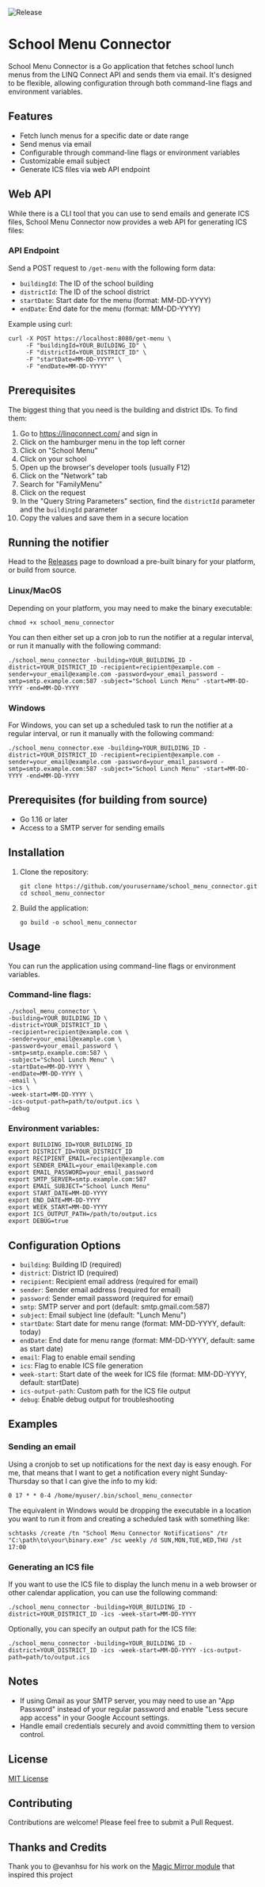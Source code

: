 ![Release](https://github.com/asachs01/school_menu_connector/actions/workflows/release.yml/badge.svg)
<!--<a href="https://www.buymeacoffee.com/asachs01" target="_blank"><img src="https://cdn.buymeacoffee.com/buttons/v2/arial-yellow.png" alt="Buy Me A Coffee" width="120" height="30" ></a>-->

# School Menu Connector

School Menu Connector is a Go application that fetches school lunch menus from the LINQ Connect API and sends them via email. It's designed to be flexible, allowing configuration through both command-line flags and environment variables.

## Features

- Fetch lunch menus for a specific date or date range
- Send menus via email
- Configurable through command-line flags or environment variables
- Customizable email subject
- Generate ICS files via web API endpoint

## Web API

While there is a CLI tool that you can use to send emails and generate ICS files, School Menu Connector now provides a web API for generating ICS files:

### API Endpoint

Send a POST request to `/get-menu` with the following form data:

- `buildingId`: The ID of the school building
- `districtId`: The ID of the school district
- `startDate`: Start date for the menu (format: MM-DD-YYYY)
- `endDate`: End date for the menu (format: MM-DD-YYYY)

Example using curl:

```
curl -X POST https://localhost:8080/get-menu \
     -F "buildingId=YOUR_BUILDING_ID" \
     -F "districtId=YOUR_DISTRICT_ID" \
     -F "startDate=MM-DD-YYYY" \
     -F "endDate=MM-DD-YYYY"
```

## Prerequisites

The biggest thing that you need is the building and district IDs.  To find them:

1. Go to https://linqconnect.com/ and sign in
2. Click on the hamburger menu in the top left corner
3. Click on "School Menu"
4. Click on your school
5. Open up the browser's developer tools (usually F12)
6. Click on the "Network" tab
7. Search for "FamilyMenu"
8. Click on the request
9. In the "Query String Parameters" section, find the `districtId` parameter and the `buildingId` parameter
10. Copy the values and save them in a secure location

## Running the notifier

Head to the [Releases](https://github.com/asachs01/school_menu_connector/releases) page to download a pre-built binary for your platform, or build from source.

### Linux/MacOS
Depending on your platform, you may need to make the binary executable:

```
chmod +x school_menu_connector
```

You can then either set up a cron job to run the notifier at a regular interval, or run it manually with the following command:

```
./school_menu_connector -building=YOUR_BUILDING_ID -district=YOUR_DISTRICT_ID -recipient=recipient@example.com -sender=your_email@example.com -password=your_email_password -smtp=smtp.example.com:587 -subject="School Lunch Menu" -start=MM-DD-YYYY -end=MM-DD-YYYY
```

### Windows

For Windows, you can set up a scheduled task to run the notifier at a regular interval, or run it manually with the following command:

```
./school_menu_connector.exe -building=YOUR_BUILDING_ID -district=YOUR_DISTRICT_ID -recipient=recipient@example.com -sender=your_email@example.com -password=your_email_password -smtp=smtp.example.com:587 -subject="School Lunch Menu" -start=MM-DD-YYYY -end=MM-DD-YYYY
```

## Prerequisites (for building from source)

- Go 1.16 or later
- Access to a SMTP server for sending emails

## Installation

1. Clone the repository:
   ```
   git clone https://github.com/yourusername/school_menu_connector.git
   cd school_menu_connector
   ```

2. Build the application:
   ```
   go build -o school_menu_connector
   ```

## Usage

You can run the application using command-line flags or environment variables.

### Command-line flags:

```
./school_menu_connector \
-building=YOUR_BUILDING_ID \
-district=YOUR_DISTRICT_ID \
-recipient=recipient@example.com \
-sender=your_email@example.com \
-password=your_email_password \
-smtp=smtp.example.com:587 \
-subject="School Lunch Menu" \
-startDate=MM-DD-YYYY \
-endDate=MM-DD-YYYY \
-email \
-ics \
-week-start=MM-DD-YYYY \
-ics-output-path=path/to/output.ics \
-debug
```

### Environment variables:

```
export BUILDING_ID=YOUR_BUILDING_ID
export DISTRICT_ID=YOUR_DISTRICT_ID
export RECIPIENT_EMAIL=recipient@example.com
export SENDER_EMAIL=your_email@example.com
export EMAIL_PASSWORD=your_email_password
export SMTP_SERVER=smtp.example.com:587
export EMAIL_SUBJECT="School Lunch Menu"
export START_DATE=MM-DD-YYYY
export END_DATE=MM-DD-YYYY
export WEEK_START=MM-DD-YYYY
export ICS_OUTPUT_PATH=/path/to/output.ics
export DEBUG=true
```

## Configuration Options

- `building`: Building ID (required)
- `district`: District ID (required)
- `recipient`: Recipient email address (required for email)
- `sender`: Sender email address (required for email)
- `password`: Sender email password (required for email)
- `smtp`: SMTP server and port (default: smtp.gmail.com:587)
- `subject`: Email subject line (default: "Lunch Menu")
- `startDate`: Start date for menu range (format: MM-DD-YYYY, default: today)
- `endDate`: End date for menu range (format: MM-DD-YYYY, default: same as start date)
- `email`: Flag to enable email sending
- `ics`: Flag to enable ICS file generation
- `week-start`: Start date of the week for ICS file (format: MM-DD-YYYY, default: startDate)
- `ics-output-path`: Custom path for the ICS file output
- `debug`: Enable debug output for troubleshooting

## Examples
### Sending an email

Using a cronjob to set up notifications for the next day is easy enough. For me, that means that I want to get a notification every night Sunday-Thursday so that I can give the info to my kid:

```shell
0 17 * * 0-4 /home/myuser/.bin/school_menu_connector
```

The equivalent in Windows would be dropping the executable in a location you want to run it from and creating a scheduled task with something like:

```
schtasks /create /tn "School Menu Connector Notifications" /tr "C:\path\to\your\binary.exe" /sc weekly /d SUN,MON,TUE,WED,THU /st 17:00
```

### Generating an ICS file

If you want to use the ICS file to display the lunch menu in a web browser or other calendar application, you can use the following command:

```shell
./school_menu_connector -building=YOUR_BUILDING_ID -district=YOUR_DISTRICT_ID -ics -week-start=MM-DD-YYYY
```

Optionally, you can specify an output path for the ICS file:

```shell
./school_menu_connector -building=YOUR_BUILDING_ID -district=YOUR_DISTRICT_ID -ics -week-start=MM-DD-YYYY -ics-output-path=path/to/output.ics
```

## Notes

- If using Gmail as your SMTP server, you may need to use an "App Password" instead of your regular password and enable "Less secure app access" in your Google Account settings.
- Handle email credentials securely and avoid committing them to version control.

## License

[MIT License](LICENSE)

## Contributing

Contributions are welcome! Please feel free to submit a Pull Request.

## Thanks and Credits

Thank you to @evanhsu for his work on the [Magic Mirror module](https://github.com/evanhsu/MMM-TitanSchoolMealMenu/tree/main) that inspired this project
